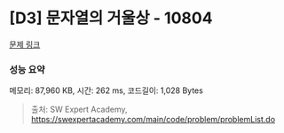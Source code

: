 # [D3] 문자열의 거울상 - 10804 

[문제 링크](https://swexpertacademy.com/main/code/problem/problemDetail.do?contestProbId=AXTC0x16D8EDFASe) 

### 성능 요약

메모리: 87,960 KB, 시간: 262 ms, 코드길이: 1,028 Bytes



> 출처: SW Expert Academy, https://swexpertacademy.com/main/code/problem/problemList.do